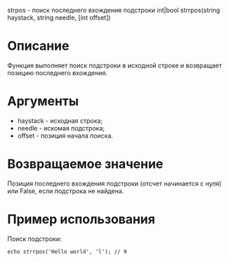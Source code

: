 strpos - поиск последнего вхождения подстроки
    int|bool strrpos(string haystack, string needle, [int offset])

Описание
========

Функция выполняет поиск подстроки в исходной строке и возвращает позицию последнего вхождения.

Аргументы
=========

* haystack - исходная строка;
* needle - искомая подстрока;
* offset - позиция начала поиска.

Возвращаемое значение
=====================

Позиция последнего вхождения подстроки (отсчет начинается с нуля) или False, если подстрока не найдена.

Пример использования
====================

Поиск подстроки:

    echo strrpos('Hello world', 'l'); // 9
